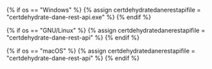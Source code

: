 {% if os == "Windows" %}
{% assign certdehydratedanerestapifile = "certdehydrate-dane-rest-api.exe" %}
{% endif %}

{% if os == "GNU/Linux" %}
{% assign certdehydratedanerestapifile = "certdehydrate-dane-rest-api" %}
{% endif %}

{% if os == "macOS" %}
{% assign certdehydratedanerestapifile = "certdehydrate-dane-rest-api" %}
{% endif %}
